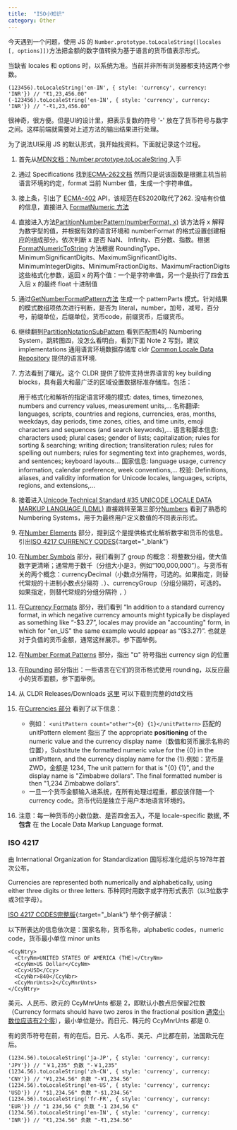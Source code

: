 ```yaml
---
title:  "ISO小知识"
category: Other
---
```

今天遇到一个问题，使用 JS 的 `Number.prototype.toLocaleString([locales [, options]])`方法把金额的数字值转换为基于语言的货币值表示形式。

当缺省 locales 和 options 时，以系统为准。当前并非所有浏览器都支持这两个参数。

    (123456).toLocaleString('en-IN', { style: 'currency', currency: 'INR'}) // "₹1,23,456.00"
    (-123456).toLocaleString('en-IN', { style: 'currency', currency: 'INR'}) // "-₹1,23,456.00"

很神奇，很方便。但是UI的设计里，把表示复数的符号 '-' 放在了货币符号与数字之间。这样前端就需要对上述方法的输出结果进行处理。

为了说法UI采用 JS 的默认形式，我开始找资料。下面就记录这个过程。

<!--more-->

1. 首先从[MDN文档：Number.prototype.toLocaleString
](https://developer.mozilla.org/en-US/docs/Web/JavaScript/Reference/Global_Objects/Number/toLocaleString) 入手
2. 通过 Specifications 找到[ECMA-262文档](https://tc39.es/ecma262/#sec-number.prototype.tolocalestring) 然而只是说该函数是根据主机当前语言环境的约定，format 当前 Number 值，生成一个字符串值。
3. 接上条，引出了 [ECMA-402](https://tc39.es/ecma402/#sup-number.prototype.tolocalestring) API，该规范在ES2020取代了262. 没啥有价值的信息，直接进入 [FormatNumeric 方法](https://tc39.es/ecma402/#sec-formatnumber)
4. 直接进入方法[PartitionNumberPattern(numberFormat, x)](https://tc39.es/ecma402/#sec-partitionnumberpattern) 该方法将 x 解释为数字型的值，并根据有效的语言环境和 numberFormat 的格式设置创建相应的组成部分。依次判断 x 是否 NaN、 Infinity、百分数、指数。根据[ FormatNumericToString](https://tc39.es/ecma402/#sec-partitionnumberpattern) 方法根据 RoundingType、MinimumSignificantDigits、MaximumSignificantDigits、MinimumIntegerDigits、MinimumFractionDigits、MaximumFractionDigits 这些格式化参数，返回 x 的两个值：一个是字符串值，另一个是执行了四舍五入后 x 的最终 float 十进制值
5. 通过[GetNumberFormatPattern方法](https://tc39.es/ecma402/#sec-getnumberformatpattern) 生成一个 patternParts 模式。针对结果的模式数组项依次进行判断，是否为 literal，number，加号，减号，百分号，前缀单位，后缀单位，货币code，前缀货币，后缀货币。
6. 继续翻到[PartitionNotationSubPattern](https://tc39.es/ecma402/#sec-partitionnotationsubpattern) 看到匹配图4的 Numbering System，跳转图四，没怎么看明白，看到下面 Note 2 写到，建议 implementations 通用语言环境数据存储库 cldr [Common Locale Data Repository](http://cldr.unicode.org) 提供的语言环境.
7. 方法看到了曙光。这个 CLDR 提供了软件支持世界语言的 key building blocks，具有最大和最广泛的区域设置数据标准存储库。包括：

    
    用于格式化和解析的指定语言环境的模式: dates, times, timezones, numbers and currency values, measurement units,…
    名称翻译: languages, scripts, countries and regions, currencies, eras, months, weekdays, day periods, time zones, cities, and time units, emoji characters and sequences (and search keywords),…
    语言和脚本信息: characters used; plural cases; gender of lists; capitalization; rules for sorting & searching; writing direction; transliteration rules; rules for spelling out numbers; rules for segmenting text into graphemes, words, and sentences; keyboard layouts…
    国家信息: language usage, currency information, calendar preference, week conventions,…
    校验: Definitions, aliases, and validity information for Unicode locales, languages, scripts, regions, and extensions,…

8. 接着进入[Unicode Technical Standard #35 UNICODE LOCALE DATA MARKUP LANGUAGE (LDML)](http://www.unicode.org/reports/tr35/) 直接跳转至第三部分[Numbers](https://www.unicode.org/reports/tr35/tr35-numbers.html#Contents) 看到了熟悉的 Numbering Systems，用于为最终用户定义数值的不同表示形式。
9. 在[Number Elements](https://www.unicode.org/reports/tr35/tr35-numbers.html#Number_Elements) 部分，提到这个是提供格式化解析数字和货币的信息。引出[ISO 4217 CURRENCY CODES](https://www.iso.org/iso-4217-currency-codes.html){:target="_blank"}
10. 在[Number Symbols](https://www.unicode.org/reports/tr35/tr35-numbers.html#Number_Symbols) 部分，我们看到了 group 的概念：将整数分组，使大值数字更清晰；通常用于数千（分组大小是3，例如“100,000,000”）。与货币有关的两个概念：currencyDecimal（小数点分隔符，可选的。如果指定，则替代常规的十进制小数点分隔符 `.`）、currencyGroup（分组分隔符，可选的。如果指定，则替代常规的分组分隔符 `,` ）
11. 在[Currency Formats](https://www.unicode.org/reports/tr35/tr35-numbers.html#Currency_Formats) 部分，我们看到 “In addition to a standard currency format, in which negative currency amounts might typically be displayed as something like “-$3.27”, locales may provide an "accounting" form, in which for "en_US" the same example would appear as “($3.27)”. 也就是对于负值的货币金额，通常这样展示。参下面举例。
12. 在[Number Format Patterns](https://www.unicode.org/reports/tr35/tr35-numbers.html#Number_Format_Patterns) 部分，指出 "¤" 符号指出 currency sign 的位置
13. 在[Rounding](https://www.unicode.org/reports/tr35/tr35-numbers.html#Rounding) 部分指出：一些语言在它们的货币格式使用 rounding，以反应最小的货币面额，参下面举例。
14. 从 CLDR Releases/Downloads [这里](http://cldr.unicode.org/index/downloads) 可以下载到完整的dtd文档
15. 在[Currencies 部分](https://www.unicode.org/reports/tr35/tr35-numbers.html#Currencies) 看到了以下信息：

    + 例如： `<unitPattern count="other">{0} {1}</unitPattern>` 匹配的 unitPattern element 指出了 the appropriate **positioning** of the numeric value and the currency display name（数值和货币展示名称的位置），Substitute the formatted numeric value for the {0} in the unitPattern, and the currency display name for the {1}.例如：货币是 ZWD，金额是 1234, The unit pattern for that is "{0} {1}", and the display name is "Zimbabwe dollars". The final formatted number is then "1,234 Zimbabwe dollars".
    + 一旦一个货币金额输入进系统，在所有处理过程重，都应该伴随一个 currency code。货币代码是独立于用户本地语言环境的。 
16. 注意：每一种货币的小数位数、是否四舍五入，不是 locale-specific 数据, **不包含** 在 the Locale Data Markup Language format.

### ISO 4217 

由 International Organization for Standardization 国际标准化组织与1978年首次公布。

Currencies are represented both numerically and alphabetically, using either three digits or three letters.
币种同时用数字或字符形式表示（以3位数字或3位字母）。

[ISO 4217 CODES完整版](https://www.currency-iso.org/dam/downloads/lists/list_one.xml){:target="_blank"} 举个例子解读：

以下所表达的信息依次是：国家名称，货币名称，alphabetic codes，numeric code，货币最小单位 minor units
```
<CcyNtry>
  <CtryNm>UNITED STATES OF AMERICA (THE)</CtryNm>
  <CcyNm>US Dollar</CcyNm>
  <Ccy>USD</Ccy>
  <CcyNbr>840</CcyNbr>
  <CcyMnrUnts>2</CcyMnrUnts>
</CcyNtry>
```
美元、人民币、欧元的 CcyMnrUnts 都是 2，即默认小数点后保留2位数（Currency formats should have two zeros in the fractional position [通常小数位应该有2个零](https://www.unicode.org/reports/tr35/tr35-numbers.html#Special_Pattern_Characters)），最小单位是分。而日元、韩元的 CcyMnrUnts 都是 0.

有的货币符号在前，有的在后。日元、人名币、美元、卢比都在前，法国欧元在后。

    (1234.56).toLocaleString('ja-JP', { style: 'currency', currency: 'JPY'}) // "￥1,235" 负数 "-￥1,235"
    (1234.56).toLocaleString('zh-CN', { style: 'currency', currency: 'CNY'}) // "¥1,234.56" 负数 "-¥1,234.56"
    (1234.56).toLocaleString('en-US', { style: 'currency', currency: 'USD'}) // "$1,234.56" 负数 "-$1,234.56"
    (1234.56).toLocaleString('fr-FR', { style: 'currency', currency: 'EUR'}) // "1 234,56 €" 负数 "-1 234,56 €"
    (1234.56).toLocaleString('en-IN', { style: 'currency', currency: 'INR'}) // "₹1,234.56" 负数 "-₹1,234.56"
